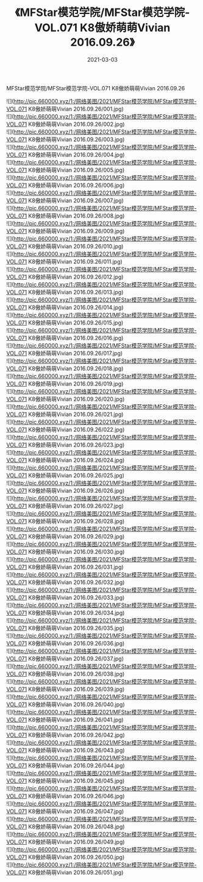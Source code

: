 ﻿---
layout: post
title:  《MFStar模范学院/MFStar模范学院-VOL.071 K8傲娇萌萌Vivian 2016.09.26》
date:   2021-03-03
img: http://pic.660000.xyz/1:/网络美图/2021/MFStar模范学院/MFStar模范学院-VOL.071 K8傲娇萌萌Vivian 2016.09.26/000.jpg
categories: [美女, 清纯, 唯美]
---

MFStar模范学院/MFStar模范学院-VOL.071 K8傲娇萌萌Vivian 2016.09.26

 ![](http://pic.660000.xyz/1:/网络美图/2021/MFStar模范学院/MFStar模范学院-VOL.071 K8傲娇萌萌Vivian 2016.09.26/001.jpg) <br>![](http://pic.660000.xyz/1:/网络美图/2021/MFStar模范学院/MFStar模范学院-VOL.071 K8傲娇萌萌Vivian 2016.09.26/002.jpg) <br>![](http://pic.660000.xyz/1:/网络美图/2021/MFStar模范学院/MFStar模范学院-VOL.071 K8傲娇萌萌Vivian 2016.09.26/003.jpg) <br>![](http://pic.660000.xyz/1:/网络美图/2021/MFStar模范学院/MFStar模范学院-VOL.071 K8傲娇萌萌Vivian 2016.09.26/004.jpg) <br>![](http://pic.660000.xyz/1:/网络美图/2021/MFStar模范学院/MFStar模范学院-VOL.071 K8傲娇萌萌Vivian 2016.09.26/005.jpg) <br>![](http://pic.660000.xyz/1:/网络美图/2021/MFStar模范学院/MFStar模范学院-VOL.071 K8傲娇萌萌Vivian 2016.09.26/006.jpg) <br>![](http://pic.660000.xyz/1:/网络美图/2021/MFStar模范学院/MFStar模范学院-VOL.071 K8傲娇萌萌Vivian 2016.09.26/007.jpg) <br>![](http://pic.660000.xyz/1:/网络美图/2021/MFStar模范学院/MFStar模范学院-VOL.071 K8傲娇萌萌Vivian 2016.09.26/008.jpg) <br>![](http://pic.660000.xyz/1:/网络美图/2021/MFStar模范学院/MFStar模范学院-VOL.071 K8傲娇萌萌Vivian 2016.09.26/009.jpg) <br>![](http://pic.660000.xyz/1:/网络美图/2021/MFStar模范学院/MFStar模范学院-VOL.071 K8傲娇萌萌Vivian 2016.09.26/010.jpg) <br>![](http://pic.660000.xyz/1:/网络美图/2021/MFStar模范学院/MFStar模范学院-VOL.071 K8傲娇萌萌Vivian 2016.09.26/011.jpg) <br>![](http://pic.660000.xyz/1:/网络美图/2021/MFStar模范学院/MFStar模范学院-VOL.071 K8傲娇萌萌Vivian 2016.09.26/012.jpg) <br>![](http://pic.660000.xyz/1:/网络美图/2021/MFStar模范学院/MFStar模范学院-VOL.071 K8傲娇萌萌Vivian 2016.09.26/013.jpg) <br>![](http://pic.660000.xyz/1:/网络美图/2021/MFStar模范学院/MFStar模范学院-VOL.071 K8傲娇萌萌Vivian 2016.09.26/014.jpg) <br>![](http://pic.660000.xyz/1:/网络美图/2021/MFStar模范学院/MFStar模范学院-VOL.071 K8傲娇萌萌Vivian 2016.09.26/015.jpg) <br>![](http://pic.660000.xyz/1:/网络美图/2021/MFStar模范学院/MFStar模范学院-VOL.071 K8傲娇萌萌Vivian 2016.09.26/016.jpg) <br>![](http://pic.660000.xyz/1:/网络美图/2021/MFStar模范学院/MFStar模范学院-VOL.071 K8傲娇萌萌Vivian 2016.09.26/017.jpg) <br>![](http://pic.660000.xyz/1:/网络美图/2021/MFStar模范学院/MFStar模范学院-VOL.071 K8傲娇萌萌Vivian 2016.09.26/018.jpg) <br>![](http://pic.660000.xyz/1:/网络美图/2021/MFStar模范学院/MFStar模范学院-VOL.071 K8傲娇萌萌Vivian 2016.09.26/019.jpg) <br>![](http://pic.660000.xyz/1:/网络美图/2021/MFStar模范学院/MFStar模范学院-VOL.071 K8傲娇萌萌Vivian 2016.09.26/020.jpg) <br>![](http://pic.660000.xyz/1:/网络美图/2021/MFStar模范学院/MFStar模范学院-VOL.071 K8傲娇萌萌Vivian 2016.09.26/021.jpg) <br>![](http://pic.660000.xyz/1:/网络美图/2021/MFStar模范学院/MFStar模范学院-VOL.071 K8傲娇萌萌Vivian 2016.09.26/022.jpg) <br>![](http://pic.660000.xyz/1:/网络美图/2021/MFStar模范学院/MFStar模范学院-VOL.071 K8傲娇萌萌Vivian 2016.09.26/023.jpg) <br>![](http://pic.660000.xyz/1:/网络美图/2021/MFStar模范学院/MFStar模范学院-VOL.071 K8傲娇萌萌Vivian 2016.09.26/024.jpg) <br>![](http://pic.660000.xyz/1:/网络美图/2021/MFStar模范学院/MFStar模范学院-VOL.071 K8傲娇萌萌Vivian 2016.09.26/025.jpg) <br>![](http://pic.660000.xyz/1:/网络美图/2021/MFStar模范学院/MFStar模范学院-VOL.071 K8傲娇萌萌Vivian 2016.09.26/026.jpg) <br>![](http://pic.660000.xyz/1:/网络美图/2021/MFStar模范学院/MFStar模范学院-VOL.071 K8傲娇萌萌Vivian 2016.09.26/027.jpg) <br>![](http://pic.660000.xyz/1:/网络美图/2021/MFStar模范学院/MFStar模范学院-VOL.071 K8傲娇萌萌Vivian 2016.09.26/028.jpg) <br>![](http://pic.660000.xyz/1:/网络美图/2021/MFStar模范学院/MFStar模范学院-VOL.071 K8傲娇萌萌Vivian 2016.09.26/029.jpg) <br>![](http://pic.660000.xyz/1:/网络美图/2021/MFStar模范学院/MFStar模范学院-VOL.071 K8傲娇萌萌Vivian 2016.09.26/030.jpg) <br>![](http://pic.660000.xyz/1:/网络美图/2021/MFStar模范学院/MFStar模范学院-VOL.071 K8傲娇萌萌Vivian 2016.09.26/031.jpg) <br>![](http://pic.660000.xyz/1:/网络美图/2021/MFStar模范学院/MFStar模范学院-VOL.071 K8傲娇萌萌Vivian 2016.09.26/032.jpg) <br>![](http://pic.660000.xyz/1:/网络美图/2021/MFStar模范学院/MFStar模范学院-VOL.071 K8傲娇萌萌Vivian 2016.09.26/033.jpg) <br>![](http://pic.660000.xyz/1:/网络美图/2021/MFStar模范学院/MFStar模范学院-VOL.071 K8傲娇萌萌Vivian 2016.09.26/034.jpg) <br>![](http://pic.660000.xyz/1:/网络美图/2021/MFStar模范学院/MFStar模范学院-VOL.071 K8傲娇萌萌Vivian 2016.09.26/035.jpg) <br>![](http://pic.660000.xyz/1:/网络美图/2021/MFStar模范学院/MFStar模范学院-VOL.071 K8傲娇萌萌Vivian 2016.09.26/036.jpg) <br>![](http://pic.660000.xyz/1:/网络美图/2021/MFStar模范学院/MFStar模范学院-VOL.071 K8傲娇萌萌Vivian 2016.09.26/037.jpg) <br>![](http://pic.660000.xyz/1:/网络美图/2021/MFStar模范学院/MFStar模范学院-VOL.071 K8傲娇萌萌Vivian 2016.09.26/038.jpg) <br>![](http://pic.660000.xyz/1:/网络美图/2021/MFStar模范学院/MFStar模范学院-VOL.071 K8傲娇萌萌Vivian 2016.09.26/039.jpg) <br>![](http://pic.660000.xyz/1:/网络美图/2021/MFStar模范学院/MFStar模范学院-VOL.071 K8傲娇萌萌Vivian 2016.09.26/040.jpg) <br>![](http://pic.660000.xyz/1:/网络美图/2021/MFStar模范学院/MFStar模范学院-VOL.071 K8傲娇萌萌Vivian 2016.09.26/041.jpg) <br>![](http://pic.660000.xyz/1:/网络美图/2021/MFStar模范学院/MFStar模范学院-VOL.071 K8傲娇萌萌Vivian 2016.09.26/042.jpg) <br>![](http://pic.660000.xyz/1:/网络美图/2021/MFStar模范学院/MFStar模范学院-VOL.071 K8傲娇萌萌Vivian 2016.09.26/043.jpg) <br>![](http://pic.660000.xyz/1:/网络美图/2021/MFStar模范学院/MFStar模范学院-VOL.071 K8傲娇萌萌Vivian 2016.09.26/044.jpg) <br>![](http://pic.660000.xyz/1:/网络美图/2021/MFStar模范学院/MFStar模范学院-VOL.071 K8傲娇萌萌Vivian 2016.09.26/045.jpg) <br>![](http://pic.660000.xyz/1:/网络美图/2021/MFStar模范学院/MFStar模范学院-VOL.071 K8傲娇萌萌Vivian 2016.09.26/046.jpg) <br>![](http://pic.660000.xyz/1:/网络美图/2021/MFStar模范学院/MFStar模范学院-VOL.071 K8傲娇萌萌Vivian 2016.09.26/047.jpg) <br>![](http://pic.660000.xyz/1:/网络美图/2021/MFStar模范学院/MFStar模范学院-VOL.071 K8傲娇萌萌Vivian 2016.09.26/048.jpg) <br>![](http://pic.660000.xyz/1:/网络美图/2021/MFStar模范学院/MFStar模范学院-VOL.071 K8傲娇萌萌Vivian 2016.09.26/049.jpg) <br>![](http://pic.660000.xyz/1:/网络美图/2021/MFStar模范学院/MFStar模范学院-VOL.071 K8傲娇萌萌Vivian 2016.09.26/050.jpg) <br>![](http://pic.660000.xyz/1:/网络美图/2021/MFStar模范学院/MFStar模范学院-VOL.071 K8傲娇萌萌Vivian 2016.09.26/051.jpg) <br>